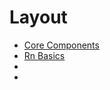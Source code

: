 # Layout

- [Core Components](https://reactnative.dev/docs/components-and-apis)
- [Rn Basics](https://reactnative.dev/docs/tutorial)
- []()
- []()
